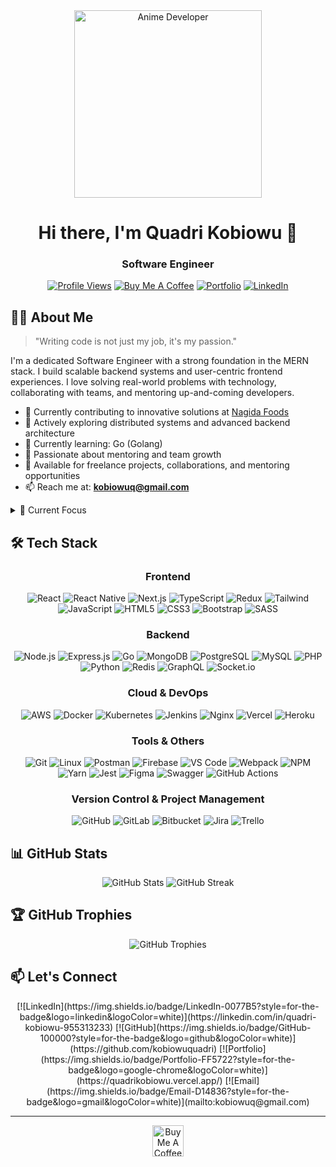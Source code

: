 <div align="center">
  <img src="https://dl.openseauserdata.com/cache/originImage/files/527a9783c28c70962773a73db797ea4d.gif" alt="Anime Developer" width="300px"/>
  
  # Hi there, I'm Quadri Kobiowu 👋  
  ### Software Engineer
  
  [![Profile Views](https://komarev.com/ghpvc/?username=kobiowuquadri&label=Profile%20views&color=64FFDA&style=flat)](https://github.com/kobiowuquadri)
  [![Buy Me A Coffee](https://img.shields.io/badge/Buy%20Me%20A%20Coffee-Support-yellow.svg)](https://www.buymeacoffee.com/quarikobiowu)
  [![Portfolio](https://img.shields.io/badge/Portfolio-Visit%20Now-64FFDA)](https://quadrikobiowu.vercel.app/)
  [![LinkedIn](https://img.shields.io/badge/LinkedIn-Connect-0077B5)](https://linkedin.com/in/quadri-kobiowu-955313233)
</div>

## 👨‍💻 About Me

> "Writing code is not just my job, it's my passion."

I'm a dedicated Software Engineer with a strong foundation in the MERN stack. I build scalable backend systems and user-centric frontend experiences. I love solving real-world problems with technology, collaborating with teams, and mentoring up-and-coming developers.

- 🚀 Currently contributing to innovative solutions at [Nagida Foods](https://nagidafoods.com)
- 🌱 Actively exploring distributed systems and advanced backend architecture
- 📘 Currently learning: Go (Golang)
- 👥 Passionate about mentoring and team growth
- 🤝 Available for freelance projects, collaborations, and mentoring opportunities
- 📫 Reach me at: **kobiowuq@gmail.com**

<details>
<summary>🎯 Current Focus</summary>

- Building a Real Estate Web Application  
- Scaling microservices and cloud infrastructure  
- Expanding mobile development with React Native  
- Learning Go for systems-level backend development  
- Mentoring developers at various levels  
- Open-source contributions
</details>

## 🛠️ Tech Stack

<div align="center">

<!-- FRONTEND -->
### Frontend  
![React](https://img.shields.io/badge/React-20232A?style=for-the-badge&logo=react&logoColor=61DAFB)
![React Native](https://img.shields.io/badge/React_Native-20232A?style=for-the-badge&logo=react&logoColor=61DAFB)
![Next.js](https://img.shields.io/badge/Next.js-000000?style=for-the-badge&logo=next.js&logoColor=white)
![TypeScript](https://img.shields.io/badge/TypeScript-007ACC?style=for-the-badge&logo=typescript&logoColor=white)
![Redux](https://img.shields.io/badge/Redux-593D88?style=for-the-badge&logo=redux&logoColor=white)
![Tailwind](https://img.shields.io/badge/Tailwind_CSS-38B2AC?style=for-the-badge&logo=tailwind-css&logoColor=white)
![JavaScript](https://img.shields.io/badge/JavaScript-F7DF1E?style=for-the-badge&logo=javascript&logoColor=black)
![HTML5](https://img.shields.io/badge/HTML5-E34F26?style=for-the-badge&logo=html5&logoColor=white)
![CSS3](https://img.shields.io/badge/CSS3-1572B6?style=for-the-badge&logo=css3&logoColor=white)
![Bootstrap](https://img.shields.io/badge/Bootstrap-563D7C?style=for-the-badge&logo=bootstrap&logoColor=white)
![SASS](https://img.shields.io/badge/Sass-CC6699?style=for-the-badge&logo=sass&logoColor=white)

<!-- BACKEND -->
### Backend  
![Node.js](https://img.shields.io/badge/Node.js-339933?style=for-the-badge&logo=node.js&logoColor=white)
![Express.js](https://img.shields.io/badge/Express.js-000000?style=for-the-badge&logo=express&logoColor=white)
![Go](https://img.shields.io/badge/Go-00ADD8?style=for-the-badge&logo=go&logoColor=white)
![MongoDB](https://img.shields.io/badge/MongoDB-47A248?style=for-the-badge&logo=mongodb&logoColor=white)
![PostgreSQL](https://img.shields.io/badge/PostgreSQL-316192?style=for-the-badge&logo=postgresql&logoColor=white)
![MySQL](https://img.shields.io/badge/MySQL-4479A1?style=for-the-badge&logo=mysql&logoColor=white)
![PHP](https://img.shields.io/badge/PHP-777BB4?style=for-the-badge&logo=php&logoColor=white)
![Python](https://img.shields.io/badge/Python-3776AB?style=for-the-badge&logo=python&logoColor=white)
![Redis](https://img.shields.io/badge/Redis-DC382D?style=for-the-badge&logo=redis&logoColor=white)
![GraphQL](https://img.shields.io/badge/GraphQL-E10098?style=for-the-badge&logo=graphql&logoColor=white)
![Socket.io](https://img.shields.io/badge/Socket.io-010101?style=for-the-badge&logo=socket.io&logoColor=white)

<!-- CLOUD / DEVOPS -->
### Cloud & DevOps  
![AWS](https://img.shields.io/badge/AWS-232F3E?style=for-the-badge&logo=amazon-aws&logoColor=white)
![Docker](https://img.shields.io/badge/Docker-2496ED?style=for-the-badge&logo=docker&logoColor=white)
![Kubernetes](https://img.shields.io/badge/Kubernetes-326CE5?style=for-the-badge&logo=kubernetes&logoColor=white)
![Jenkins](https://img.shields.io/badge/Jenkins-D24939?style=for-the-badge&logo=jenkins&logoColor=white)
![Nginx](https://img.shields.io/badge/Nginx-009639?style=for-the-badge&logo=nginx&logoColor=white)
![Vercel](https://img.shields.io/badge/Vercel-000000?style=for-the-badge&logo=vercel&logoColor=white)
![Heroku](https://img.shields.io/badge/Heroku-430098?style=for-the-badge&logo=heroku&logoColor=white)

<!-- TOOLS -->
### Tools & Others  
![Git](https://img.shields.io/badge/Git-F05032?style=for-the-badge&logo=git&logoColor=white)
![Linux](https://img.shields.io/badge/Linux-FCC624?style=for-the-badge&logo=linux&logoColor=black)
![Postman](https://img.shields.io/badge/Postman-FF6C37?style=for-the-badge&logo=postman&logoColor=white)
![Firebase](https://img.shields.io/badge/Firebase-FFCA28?style=for-the-badge&logo=firebase&logoColor=black)
![VS Code](https://img.shields.io/badge/VS_Code-007ACC?style=for-the-badge&logo=visual-studio-code&logoColor=white)
![Webpack](https://img.shields.io/badge/Webpack-8DD6F9?style=for-the-badge&logo=webpack&logoColor=black)
![NPM](https://img.shields.io/badge/npm-CB3837?style=for-the-badge&logo=npm&logoColor=white)
![Yarn](https://img.shields.io/badge/Yarn-2C8EBB?style=for-the-badge&logo=yarn&logoColor=white)
![Jest](https://img.shields.io/badge/Jest-C21325?style=for-the-badge&logo=jest&logoColor=white)
![Figma](https://img.shields.io/badge/Figma-F24E1E?style=for-the-badge&logo=figma&logoColor=white)
![Swagger](https://img.shields.io/badge/Swagger-85EA2D?style=for-the-badge&logo=swagger&logoColor=black)
![GitHub Actions](https://img.shields.io/badge/GitHub_Actions-2088FF?style=for-the-badge&logo=github-actions&logoColor=white)

<!-- VERSION CONTROL -->
### Version Control & Project Management  
![GitHub](https://img.shields.io/badge/GitHub-181717?style=for-the-badge&logo=github&logoColor=white)
![GitLab](https://img.shields.io/badge/GitLab-FCA121?style=for-the-badge&logo=gitlab&logoColor=white)
![Bitbucket](https://img.shields.io/badge/Bitbucket-0052CC?style=for-the-badge&logo=bitbucket&logoColor=white)
![Jira](https://img.shields.io/badge/Jira-0052CC?style=for-the-badge&logo=jira&logoColor=white)
![Trello](https://img.shields.io/badge/Trello-0052CC?style=for-the-badge&logo=trello&logoColor=white)

</div>

## 📊 GitHub Stats

<div align="center">
  <img src="https://github-readme-stats.vercel.app/api?username=kobiowuquadri&show_icons=true&theme=tokyonight" alt="GitHub Stats" />
  <img src="https://streak-stats.demolab.com?user=kobiowuquadri&theme=tokyonight" alt="GitHub Streak" />
</div>

## 🏆 GitHub Trophies

<div align="center">
  <img src="https://github-profile-trophy.vercel.app/?username=kobiowuquadri&theme=tokyonight&column=4&margin-w=15&margin-h=15" alt="GitHub Trophies" />
</div>

## 📫 Let's Connect

<div align="center">
  [![LinkedIn](https://img.shields.io/badge/LinkedIn-0077B5?style=for-the-badge&logo=linkedin&logoColor=white)](https://linkedin.com/in/quadri-kobiowu-955313233)
  [![GitHub](https://img.shields.io/badge/GitHub-100000?style=for-the-badge&logo=github&logoColor=white)](https://github.com/kobiowuquadri)
  [![Portfolio](https://img.shields.io/badge/Portfolio-FF5722?style=for-the-badge&logo=google-chrome&logoColor=white)](https://quadrikobiowu.vercel.app/)
  [![Email](https://img.shields.io/badge/Email-D14836?style=for-the-badge&logo=gmail&logoColor=white)](mailto:kobiowuq@gmail.com)
</div>

---

<div align="center">
  <a href="https://www.buymeacoffee.com/quarikobiowu">
    <img src="https://cdn.buymeacoffee.com/buttons/v2/default-yellow.png" height="50" alt="Buy Me A Coffee" />
  </a>
</div>
